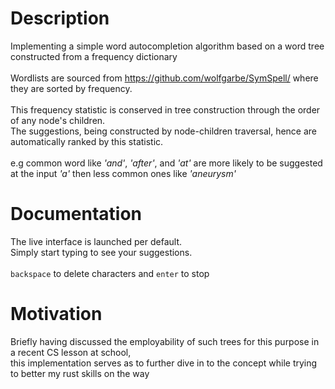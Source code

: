 # Description
Implementing a simple word autocompletion algorithm based on a word tree constructed from a frequency dictionary
<br><br>
Wordlists are sourced from https://github.com/wolfgarbe/SymSpell/ where they are sorted by frequency.
<br><br>
This frequency statistic is conserved in tree construction through the order of any node's children. 
<br>
The suggestions, being constructed by node-children traversal, hence are automatically ranked by this statistic.
<br><br>
e.g common word like _'and'_, _'after'_, and _'at'_ are more likely to be suggested at the input _'a'_ then less common ones like _'aneurysm'_

# Documentation
The live interface is launched per default. <br>
Simply start typing to see your suggestions. <br><br>
```backspace``` to delete characters and ```enter``` to stop


# Motivation
Briefly having discussed the employability of such trees for this purpose in a recent CS lesson at school, 
<br>this implementation serves as to further dive in to the concept while trying to better my rust skills on the way
